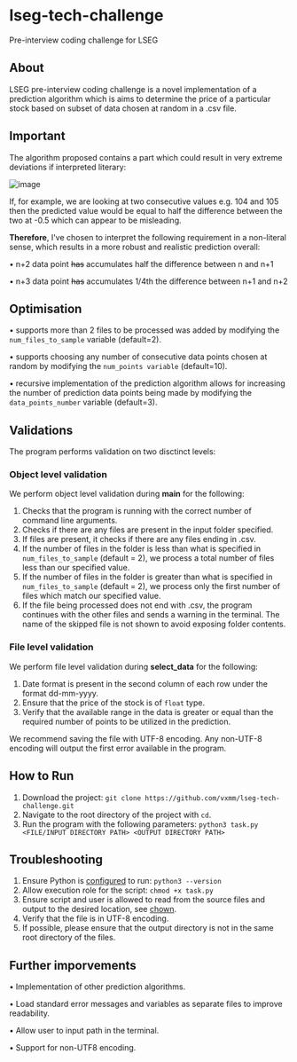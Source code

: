 # lseg-tech-challenge
Pre-interview coding challenge for LSEG 

## About
LSEG pre-interview coding challenge is a novel implementation of a prediction algorithm which is aims to determine the price of a particular stock based on subset of data chosen at random in a .csv file. 

## Important 

The algorithm proposed contains a part which could result in very extreme deviations if interpreted literary:

![image](https://github.com/user-attachments/assets/977e961c-3aca-452c-baca-f87994d3e86b)

If, for example, we are looking at two consecutive values e.g. 104 and 105 then the predicted value would be equal to half the difference between the two at -0.5 which can appear to be misleading. 

**Therefore**, I've chosen to interpret the following requirement in a non-literal sense, which results in a more robust and realistic prediction overall:

• n+2 data point ~~has~~ accumulates half the difference between n and n+1

• n+3 data point ~~has~~ accumulates 1/4th the difference between n+1 and n+2

## Optimisation

• supports more than 2 files to be processed was added by modifying the ```num_files_to_sample``` variable (default=2).

• supports choosing any number of consecutive data points chosen at random by modifying the ```num_points variable``` (default=10).

• recursive implementation of the prediction algorithm allows for increasing the number of prediction data points being made by modifying the ```data_points_number``` variable (default=3).


## Validations

The program performs validation on two disctinct levels: 

### Object level validation

We perform object level validation during __main__ for the following: 

1. Checks that the program is running with the correct number of command line arguments. 
2. Checks if there are any files are present in the input folder specified. 
3. If files are present, it checks if there are any files ending in .csv. 
4. If the number of files in the folder is less than what is specified in ```num_files_to_sample``` (default = 2), we process a total number of files less than our specified value.
5. If the number of files in the folder is greater than what is specified in ```num_files_to_sample``` (default = 2), we process only the first number of files which match our specified value.
6. If the file being processed does not end with .csv, the program continues with the other files and sends a warning in the terminal. The name of the skipped file is not shown to avoid exposing folder contents.

### File level validation

We perform file level validation during **select_data** for the following:

1. Date format is present in the second column of each row under the format dd-mm-yyyy.
2. Ensure that the price of the stock is of ``float`` type.
3. Verify that the available range in the data is greater or equal than the required number of points to be utilized in the prediction.

We recommend saving the file with UTF-8 encoding. Any non-UTF-8 encoding will output the first error available in the program.

## How to Run

1. Download the project: ```git clone https://github.com/vxmm/lseg-tech-challenge.git```
2. Navigate to the root directory of the project with ``cd``.
3. Run the program with the following parameters: ```python3 task.py <FILE/INPUT DIRECTORY PATH> <OUTPUT DIRECTORY PATH>```

## Troubleshooting
1. Ensure Python is [configured](https://www.python.org/downloads/) to run: ```python3 --version```
2. Allow execution role for the script: ```chmod +x task.py```
3. Ensure script and user is allowed to read from the source files and output to the desired location, see [chown](https://linuxcommand.org/lc3_man_pages/chown1.html). 
4. Verify that the file is in UTF-8 encoding.
5. If possible, please ensure that the output directory is not in the same root directory of the files. 

## Further imporvements 

• Implementation of other prediction algorithms.

• Load standard error messages and variables as separate files to improve readability. 

• Allow user to input path in the terminal.

• Support for non-UTF8 encoding.

